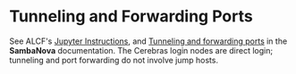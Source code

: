 # Tunneling and Forwarding Ports

<!--[TODO a Cerebras-specific example.-->
See ALCF's [Jupyter Instructions](https://github.com/argonne-lcf/ThetaGPU-Docs/blob/master/doc_staging/jupyter.md), and
[Tunneling and forwarding ports](../sambanova_gen2/tunneling-and-forwarding-ports.md) in the **SambaNova** documentation. The Cerebras login nodes are direct login; tunneling and port forwarding do not involve jump hosts.
